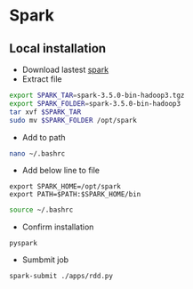 # Spark

## Local installation
- Download lastest [spark](https://www.apache.org/dyn/closer.lua/spark/spark-3.5.0/spark-3.5.0-bin-hadoop3.tgz)
- Extract file
``` sh
export SPARK_TAR=spark-3.5.0-bin-hadoop3.tgz
export SPARK_FOLDER=spark-3.5.0-bin-hadoop3
tar xvf $SPARK_TAR
sudo mv $SPARK_FOLDER /opt/spark
```
- Add to path

```sh
nano ~/.bashrc
```

- Add below line to file

```
export SPARK_HOME=/opt/spark
export PATH=$PATH:$SPARK_HOME/bin
```

```sh
source ~/.bashrc
```

- Confirm installation
```
pyspark
```

- Sumbmit job
```sh
spark-submit ./apps/rdd.py
```